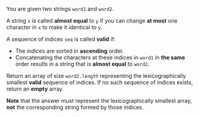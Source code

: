 You are given two strings `word1` and `word2`.

A string `x` is called **almost equal** to `y` if you can change **at most** one character in `x` to make it identical to `y`.

A sequence of indices `seq` is called **valid** if:

- The indices are sorted in **ascending** order.
- Concatenating the characters at these indices in `word1` in **the same** order results in a string that is **almost equal** to `word2`.

Return an array of size `word2.length` representing the lexicographically smallest **valid** sequence of indices. If no such sequence of indices exists, return an **empty** array.

**Note** that the answer must represent the lexicographically smallest array, **not** the corresponding string formed by those indices.